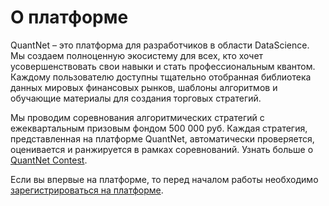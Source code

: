 # О платформе

QuantNet – это платформа для разработчиков в области DataScience. 
Мы создаем полноценную экосистему для всех, кто хочет усовершенствовать 
свои навыки и стать профессиональным квантом. Каждому пользователю доступны 
тщательно отобранная библиотека данных мировых финансовых рынков,
 шаблоны алгоритмов и обучающие материалы для создания торговых стратегий.

Мы проводим соревнования алгоритмических стратегий с ежеквартальным призовым 
фондом 500 000 руб. Каждая стратегия, представленная на платформе QuantNet, 
автоматически проверяется, оценивается и ранжируется в рамках соревнований. 
Узнать больше о [QuantNet Contest](https://quantnet.ai/contest).

Если вы впервые на платформе, то перед началом работы необходимо 
[зарегистрироваться на платформе](https://quantnet.ai/personalpage/registration).